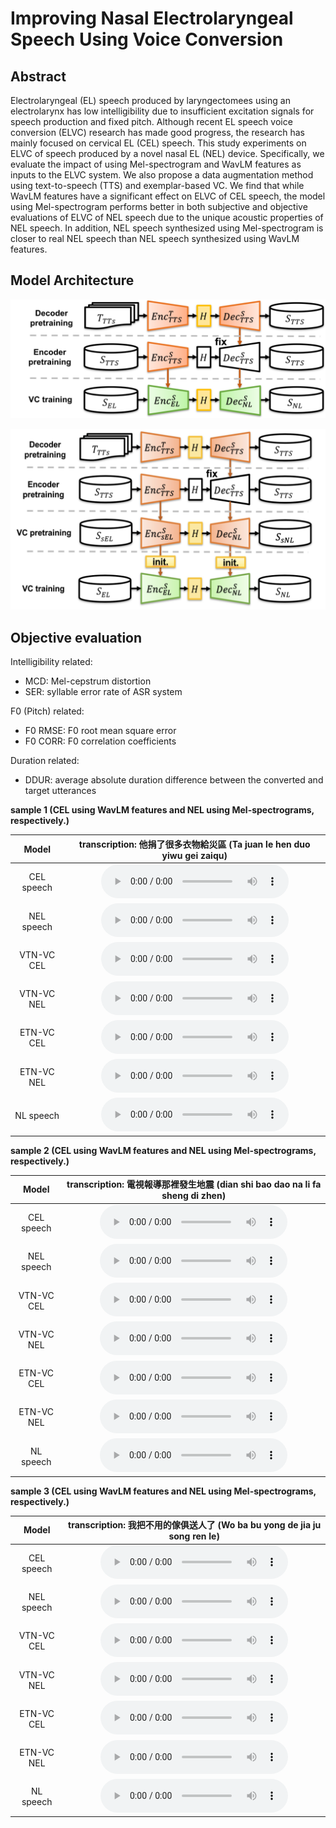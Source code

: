 # Improving Nasal Electrolaryngeal Speech Using Voice Conversion

## Abstract
<!-- 本研究探討兩種電子喉語音——頸部電子喉（CEL）與鼻部電子喉（NEL）在語音轉換任務中的表現。CEL 為常見的替代發聲工具，但需將裝置貼於頸部使用，對於術後頸部傷口尚未癒合的喉切除患者而言，無法立即使用。相較之下，NEL 採用鼻腔傳導激勵訊號，不僅避開頸部接觸，更能降低震動噪音並穩定語音輸出，特別適用於術後早期患者。

本研究提出一系列轉換策略與訓練技術，包括：
* 使用 梅爾頻譜與WavLM 特徵進行比較
* 使用 VTN-VC 作為基線模型
* 設計 ETN-VC 模型，搭配資料擴增與特徵選擇以強化轉換品質
* 應用 局部線性嵌入（LLE-VC）與生成式文本擴增電子喉語料提升資料數量
* 探討 前處理與後處理的 Two-Stage VC 架構

實驗結果顯示：NEL 搭配 梅爾頻譜特徵與資料擴增策略，在語音自然度與理解度上表現最佳，優於基線 VTN-VC 模型與其他組合，也優於 CEL 在任何系統上的結果，突顯資料品質與特徵選擇的重要性。 -->

Electrolaryngeal (EL) speech produced by laryngectomees using an electrolarynx has low intelligibility due to insufficient excitation signals for speech production and fixed pitch. Although recent EL speech voice conversion (ELVC) research has made good progress, the research has mainly focused on cervical EL (CEL) speech. This study experiments on ELVC of speech produced by a novel nasal EL (NEL) device. Specifically, we evaluate the impact of using Mel-spectrogram and WavLM features as inputs to the ELVC system. We also propose a data augmentation method using text-to-speech (TTS) and exemplar-based VC. We find that while WavLM features have a significant effect on ELVC of CEL speech, the model using Mel-spectrogram performs better in both subjective and objective evaluations of ELVC of NEL speech due to the unique acoustic properties of NEL speech. In addition, NEL speech synthesized using Mel-spectrogram is closer to real NEL speech than NEL speech synthesized using WavLM features.

## Model Architecture

![VTN-VC](figure/VTN-VC.png)

![ETN-VC](figure/ETN-VC.png)

## Objective evaluation

Intelligibility related:
* MCD: Mel-cepstrum distortion
* SER: syllable error rate of ASR system

F0 (Pitch) related:
* F0 RMSE: F0 root mean square error
* F0 CORR: F0 correlation coefficients

Duration related:
* DDUR: average absolute duration difference between the converted and target utterances

**sample 1 (CEL using WavLM features and NEL using Mel-spectrograms, respectively.)**

|   Model   |transcription: 他捐了很多衣物給災區 (Ta juan le hen duo yiwu gei zaiqu)|
|:---------:|:-------------------------------------------------------------------:|
| CEL speech | <audio src="audio/EL01v4/EL01v4_281.wav" controls preload></audio> |
| NEL speech | <audio src="audio/NEL01v2/NEL01v2_281.wav" controls preload></audio> |
| VTN-VC CEL | <audio src="audio/EL01v4/VTN-WavLM-EL_281.wav" controls preload></audio> |
| VTN-VC NEL | <audio src="audio/NEL01v2/VTN-Mel-NEL_281.wav" controls preload></audio> |
| ETN-VC CEL | <audio src="audio/EL01v4/ETN-WavLM-EL_281.wav" controls preload></audio> |
| ETN-VC NEL | <audio src="audio/NEL01v2/ETN-Mel-NEL_281.wav" controls preload></audio> |
| NL speech | <audio src="audio/NL01v4/NL01v4_281.wav" controls preload></audio> |

**sample 2 (CEL using WavLM features and NEL using Mel-spectrograms, respectively.)**

|   Model   |transcription: 電視報導那裡發生地震 (dian shi bao dao na li fa sheng di zhen)|
|:---------:|:-------------------------------------------------------------------:|
| CEL speech | <audio src="audio/EL01v4/EL01v4_282.wav" controls preload></audio> |
| NEL speech | <audio src="audio/NEL01v2/NEL01v2_282.wav" controls preload></audio> |
| VTN-VC CEL | <audio src="audio/EL01v4/VTN-WavLM-EL_282.wav" controls preload></audio> |
| VTN-VC NEL | <audio src="audio/NEL01v2/VTN-Mel-NEL_282.wav" controls preload></audio> |
| ETN-VC CEL | <audio src="audio/EL01v4/ETN-WavLM-EL_282.wav" controls preload></audio> |
| ETN-VC NEL | <audio src="audio/NEL01v2/ETN-Mel-NEL_282.wav" controls preload></audio> |
| NL speech | <audio src="audio/NL01v4/NL01v4_282.wav" controls preload></audio> |

**sample 3 (CEL using WavLM features and NEL using Mel-spectrograms, respectively.)**

|   Model   |transcription: 我把不用的傢俱送人了 (Wo ba bu yong de jia ju song ren le)|
|:---------:|:-------------------------------------------------------------------:|
| CEL speech | <audio src="audio/EL01v4/EL01v4_284.wav" controls preload></audio> |
| NEL speech | <audio src="audio/NEL01v2/NEL01v2_284.wav" controls preload></audio> |
| VTN-VC CEL | <audio src="audio/EL01v4/VTN-WavLM-EL_284.wav" controls preload></audio> |
| VTN-VC NEL | <audio src="audio/NEL01v2/VTN-Mel-NEL_284.wav" controls preload></audio> |
| ETN-VC CEL | <audio src="audio/EL01v4/ETN-WavLM-EL_284.wav" controls preload></audio> |
| ETN-VC NEL | <audio src="audio/NEL01v2/ETN-Mel-NEL_284.wav" controls preload></audio> |
| NL speech | <audio src="audio/NL01v4/NL01v4_284.wav" controls preload></audio> |